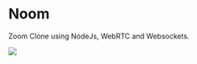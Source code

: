# Noom

Zoom Clone using NodeJs, WebRTC and Websockets.

![](https://www.notion.so/WebSocket-83be423027504bc1882ac87d11d2ca42#c3f3f695186b4acc9b666a2129d72f5b)
